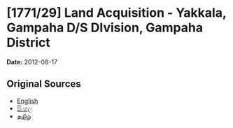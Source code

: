 # [1771/29] Land Acquisition - Yakkala, Gampaha D/S DIvision,  Gampaha District

**Date:** 2012-08-17

## Original Sources

- [English](https://documents.gov.lk/view/extra-gazettes/2012/8/1771-29_E.pdf)
- [සිංහල](https://documents.gov.lk/view/extra-gazettes/2012/8/1771-29_S.pdf)
- [தமிழ்](https://documents.gov.lk/view/extra-gazettes/2012/8/1771-29_T.pdf)
